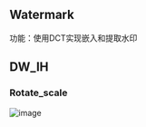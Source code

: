 ## Watermark

功能：使用DCT实现嵌入和提取水印

## DW_IH

### Rotate_scale

![image](https://user-images.githubusercontent.com/50350694/121330337-7e604a00-c948-11eb-9da1-43e2d18c8fb2.png)

